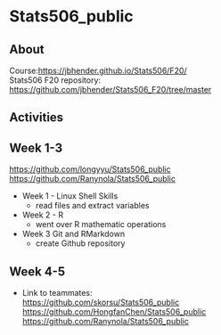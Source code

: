 # Stats506_public

## About
Course:https://jbhender.github.io/Stats506/F20/  
Stats506 F20 repository: https://github.com/jbhender/Stats506_F20/tree/master

## Activities  
## Week 1-3
https://github.com/longyyu/Stats506_public  
https://github.com/Ranynola/Stats506_public  

* Week 1 - Linux Shell Skills  
  * read files and extract variables     
* Week 2 - R  
  * went over R mathematic operations  
* Week 3 Git and RMarkdown
  * create Github repository    

## Week 4-5  
* Link to teammates:  
https://github.com/skorsu/Stats506_public  
https://github.com/HongfanChen/Stats506_public  
https://github.com/Ranynola/Stats506_public

